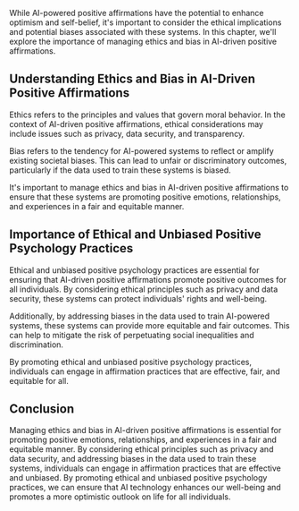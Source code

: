 
While AI-powered positive affirmations have the potential to enhance optimism and self-belief, it's important to consider the ethical implications and potential biases associated with these systems. In this chapter, we'll explore the importance of managing ethics and bias in AI-driven positive affirmations.

Understanding Ethics and Bias in AI-Driven Positive Affirmations
----------------------------------------------------------------

Ethics refers to the principles and values that govern moral behavior. In the context of AI-driven positive affirmations, ethical considerations may include issues such as privacy, data security, and transparency.

Bias refers to the tendency for AI-powered systems to reflect or amplify existing societal biases. This can lead to unfair or discriminatory outcomes, particularly if the data used to train these systems is biased.

It's important to manage ethics and bias in AI-driven positive affirmations to ensure that these systems are promoting positive emotions, relationships, and experiences in a fair and equitable manner.

Importance of Ethical and Unbiased Positive Psychology Practices
----------------------------------------------------------------

Ethical and unbiased positive psychology practices are essential for ensuring that AI-driven positive affirmations promote positive outcomes for all individuals. By considering ethical principles such as privacy and data security, these systems can protect individuals' rights and well-being.

Additionally, by addressing biases in the data used to train AI-powered systems, these systems can provide more equitable and fair outcomes. This can help to mitigate the risk of perpetuating social inequalities and discrimination.

By promoting ethical and unbiased positive psychology practices, individuals can engage in affirmation practices that are effective, fair, and equitable for all.

Conclusion
----------

Managing ethics and bias in AI-driven positive affirmations is essential for promoting positive emotions, relationships, and experiences in a fair and equitable manner. By considering ethical principles such as privacy and data security, and addressing biases in the data used to train these systems, individuals can engage in affirmation practices that are effective and unbiased. By promoting ethical and unbiased positive psychology practices, we can ensure that AI technology enhances our well-being and promotes a more optimistic outlook on life for all individuals.
